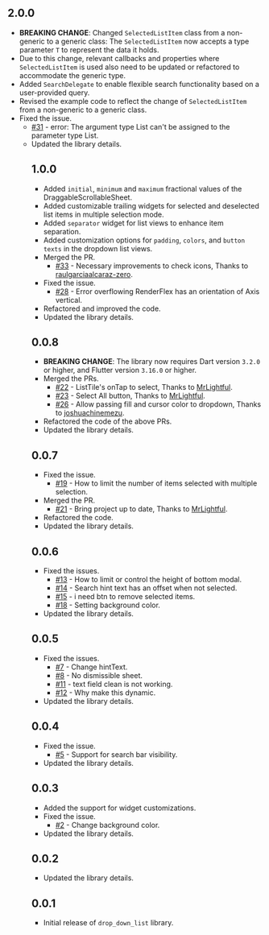 ## 2.0.0

* **BREAKING CHANGE**: Changed `SelectedListItem` class from a non-generic to a generic class: The
  `SelectedListItem` now accepts a type parameter `T` to represent the data it holds.
* Due to this change, relevant callbacks and properties where `SelectedListItem` is used also need
  to be updated or refactored to accommodate the generic type.
* Added `SearchDelegate` to enable flexible search functionality based on a user-provided query.
* Revised the example code to reflect the change of `SelectedListItem` from a non-generic to a
  generic class.
* Fixed the issue.
    - [#31](https://github.com/Mindinventory/drop_down_list/issues/31) - error: The argument type
      List<Object> can't be assigned to the parameter type List<SelectedListItem>.
* Updated the library details.

## 1.0.0

* Added `initial`, `minimum` and `maximum` fractional values of the DraggableScrollableSheet.
* Added customizable trailing widgets for selected and deselected list items in multiple selection
  mode.
* Added `separator` widget for list views to enhance item separation.
* Added customization options for `padding`, `colors`, and `button texts` in the dropdown list
  views.
* Merged the PR.
    - [#33](https://github.com/Mindinventory/drop_down_list/pull/33) - Necessary improvements to
      check icons, Thanks to [raulgarciaalcaraz-zero](https://github.com/raulgarciaalcaraz-zero).
* Fixed the issue.
    - [#28](https://github.com/Mindinventory/drop_down_list/issues/28) - Error overflowing
      RenderFlex has an orientation of Axis vertical.
* Refactored and improved the code.
* Updated the library details.

## 0.0.8

* **BREAKING CHANGE**: The library now requires Dart version `3.2.0` or higher,
  and Flutter version `3.16.0` or higher.
* Merged the PRs.
    - [#22](https://github.com/Mindinventory/drop_down_list/pull/22) - ListTile's onTap to select,
      Thanks to [MrLightful](https://github.com/MrLightful).
    - [#23](https://github.com/Mindinventory/drop_down_list/pull/23) - Select All button,
      Thanks to [MrLightful](https://github.com/MrLightful).
    - [#26](https://github.com/Mindinventory/drop_down_list/pull/26) - Allow passing fill and cursor
      color to dropdown, Thanks to [joshuachinemezu](https://github.com/joshuachinemezu).
* Refactored the code of the above PRs.
* Updated the library details.

## 0.0.7

* Fixed the issue.
    - [#19](https://github.com/Mindinventory/drop_down_list/issues/19) - How to limit the number
      of items selected with multiple selection.
* Merged the PR.
    - [#21](https://github.com/Mindinventory/drop_down_list/pull/21) - Bring project up to date,
      Thanks to [MrLightful](https://github.com/MrLightful).
* Refactored the code.
* Updated the library details.

## 0.0.6

* Fixed the issues.
    - [#13](https://github.com/Mindinventory/drop_down_list/issues/13) - How to limit or control the
      height of bottom modal.
    - [#14](https://github.com/Mindinventory/drop_down_list/issues/14) - Search hint text has an
      offset when not selected.
    - [#15](https://github.com/Mindinventory/drop_down_list/issues/15) - i need btn to remove
      selected items.
    - [#18](https://github.com/Mindinventory/drop_down_list/issues/18) - Setting background color.
* Updated the library details.

## 0.0.5

* Fixed the issues.
    - [#7](https://github.com/Mindinventory/drop_down_list/issues/7) - Change hintText.
    - [#8](https://github.com/Mindinventory/drop_down_list/issues/8) - No dismissible sheet.
    - [#11](https://github.com/Mindinventory/drop_down_list/issues/11) - text field clean is not
      working.
    - [#12](https://github.com/Mindinventory/drop_down_list/issues/12) - Why make this dynamic.
* Updated the library details.

## 0.0.4

* Fixed the issue.
    - [#5](https://github.com/Mindinventory/drop_down_list/issues/5) - Support for search bar
      visibility.
* Updated the library details.

## 0.0.3

* Added the support for widget customizations.
* Fixed the issue.
    - [#2](https://github.com/Mindinventory/drop_down_list/issues/2) - Change background color.
* Updated the library details.

## 0.0.2

* Updated the library details.

## 0.0.1

* Initial release of `drop_down_list` library.
